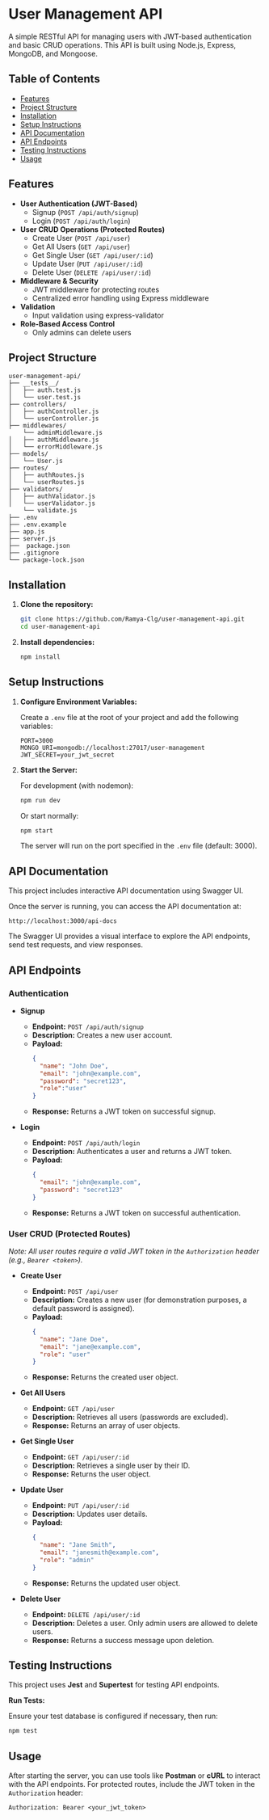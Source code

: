 # User Management API

A simple RESTful API for managing users with JWT-based authentication and basic CRUD operations. This API is built using Node.js, Express, MongoDB, and Mongoose.

## Table of Contents

- [Features](#features)
- [Project Structure](#project-structure)
- [Installation](#installation)
- [Setup Instructions](#setup-instructions)
- [API Documentation](#api-documentation)
- [API Endpoints](#api-endpoints)
- [Testing Instructions](#testing-instructions)
- [Usage](#usage)

## Features

- **User Authentication (JWT-Based)**
  - Signup (`POST /api/auth/signup`)
  - Login (`POST /api/auth/login`)
- **User CRUD Operations (Protected Routes)**
  - Create User (`POST /api/user`)
  - Get All Users (`GET /api/user`)
  - Get Single User (`GET /api/user/:id`)
  - Update User (`PUT /api/user/:id`)
  - Delete User (`DELETE /api/user/:id`)
- **Middleware & Security**
  - JWT middleware for protecting routes
  - Centralized error handling using Express middleware
- **Validation**
  - Input validation using express-validator
- **Role-Based Access Control**
  - Only admins can delete users

## Project Structure

```
user-management-api/
├── __tests__/
│   ├── auth.test.js
│   └── user.test.js
├── controllers/
│   ├── authController.js
│   └── userController.js
├── middlewares/
    └── adminMiddleware.js
│   ├── authMiddleware.js
│   └── errorMiddleware.js
├── models/
│   └── User.js
├── routes/
│   ├── authRoutes.js
│   └── userRoutes.js
├── validators/
│   ├── authValidator.js
│   └── userValidator.js
    └── validate.js
├── .env
├── .env.example
├── app.js
├── server.js
├──  package.json
├── .gitignore
└── package-lock.json
```

## Installation

1. **Clone the repository:**

   ```bash
   git clone https://github.com/Ramya-Clg/user-management-api.git
   cd user-management-api
   ```

2. **Install dependencies:**

   ```bash
   npm install
   ```

## Setup Instructions

1. **Configure Environment Variables:**

   Create a `.env` file at the root of your project and add the following variables:

   ```env
   PORT=3000
   MONGO_URI=mongodb://localhost:27017/user-management
   JWT_SECRET=your_jwt_secret
   ```

2. **Start the Server:**

   For development (with nodemon):

   ```bash
   npm run dev
   ```

   Or start normally:

   ```bash
   npm start
   ```

   The server will run on the port specified in the `.env` file (default: 3000).

## API Documentation

This project includes interactive API documentation using Swagger UI.

Once the server is running, you can access the API documentation at:

```
http://localhost:3000/api-docs
```

The Swagger UI provides a visual interface to explore the API endpoints, send test requests, and view responses.

## API Endpoints

### Authentication

- **Signup**
  - **Endpoint:** `POST /api/auth/signup`
  - **Description:** Creates a new user account.
  - **Payload:**
    ```json
    {
      "name": "John Doe",
      "email": "john@example.com",
      "password": "secret123",
      "role":"user"
    }
    ```
  - **Response:** Returns a JWT token on successful signup.

- **Login**
  - **Endpoint:** `POST /api/auth/login`
  - **Description:** Authenticates a user and returns a JWT token.
  - **Payload:**
    ```json
    {
      "email": "john@example.com",
      "password": "secret123"
    }
    ```
  - **Response:** Returns a JWT token on successful authentication.

### User CRUD (Protected Routes)

*Note: All user routes require a valid JWT token in the `Authorization` header (e.g., `Bearer <token>`).*

- **Create User**
  - **Endpoint:** `POST /api/user`
  - **Description:** Creates a new user (for demonstration purposes, a default password is assigned).
  - **Payload:**
    ```json
    {
      "name": "Jane Doe",
      "email": "jane@example.com",
      "role": "user"
    }
    ```
  - **Response:** Returns the created user object.

- **Get All Users**
  - **Endpoint:** `GET /api/user`
  - **Description:** Retrieves all users (passwords are excluded).
  - **Response:** Returns an array of user objects.

- **Get Single User**
  - **Endpoint:** `GET /api/user/:id`
  - **Description:** Retrieves a single user by their ID.
  - **Response:** Returns the user object.

- **Update User**
  - **Endpoint:** `PUT /api/user/:id`
  - **Description:** Updates user details.
  - **Payload:**
    ```json
    {
      "name": "Jane Smith",
      "email": "janesmith@example.com",
      "role": "admin"
    }
    ```
  - **Response:** Returns the updated user object.

- **Delete User**
  - **Endpoint:** `DELETE /api/user/:id`
  - **Description:** Deletes a user. Only admin users are allowed to delete users.
  - **Response:** Returns a success message upon deletion.

## Testing Instructions

This project uses **Jest** and **Supertest** for testing API endpoints.

**Run Tests:**

   Ensure your test database is configured if necessary, then run:

   ```bash
   npm test
   ```

## Usage

After starting the server, you can use tools like **Postman** or **cURL** to interact with the API endpoints. For protected routes, include the JWT token in the `Authorization` header:

```
Authorization: Bearer <your_jwt_token>
```
